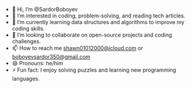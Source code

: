 - 👋 Hi, I’m @SardorBoboyev
- 👀 I’m interested in coding, problem-solving, and reading tech articles.
- 🌱 I’m currently learning data structures and algorithms to improve my coding skills.
- 💞️ I’m looking to collaborate on open-source projects and coding challenges.
- 📫 How to reach me shawn01012000@icloud.com or boboyevsardor350@gmail.com
- 😄 Pronouns: he/him
- ⚡ Fun fact: I enjoy solving puzzles and learning new programming languages.

<!---
SardorBoboyev/SardorBoboyev is a ✨ special ✨ repository because its `README.md` (this file) appears on your GitHub profile.
You can click the Preview link to take a look at your changes.
--->

